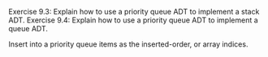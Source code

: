 Exercise 9.3: Explain how to use a priority queue ADT to implement a
stack ADT.
Exercise 9.4: Explain how to use a priority queue ADT to implement a
queue ADT.

Insert into a priority queue items as the inserted-order, or array indices.

